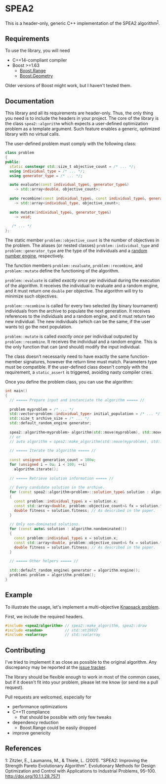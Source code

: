 # SPEA2

This is a header-only, generic C++ implementation of the SPEA2 algorithm<sup>[1](#paper)</sup>.

## Requirements

To use the library, you will need

- C++14-compliant compiler
- Boost >=1.63
  - [Boost.Range](http://www.boost.org/doc/libs/1_63_0/libs/range/doc/html/index.html)
  - [Boost.Geometry](http://www.boost.org/doc/libs/1_63_0/libs/geometry/doc/html/index.html)

Older versions of Boost might work, but I haven't tested them.

## Documentation

This library and all its requirements are header-only.  Thus, the only thing you need is to include
the headers in your project.  The core of the library is the class `spea2::algorithm` which expects
a user-defined optimization problem as a template argument.  Such feature enables a generic, optimized
library with no virtual calls.

The user-defined problem must comply with the following class:
```c++
class problem
{
public:
  static constexpr std::size_t objective_count = /* ... */;
  using individual_type = /* ... */;
  using generator_type = /* ... */;

  auto evaluate(const individual_type&, generator_type&)
    -> std::array<double, objective_count>;
  
  auto recombine(const individual_type&, const individual_type&, generator_type&)
    -> std::array<individual_type, objective_count>;
  
  auto mutate(individual_type&, generator_type&) 
    -> void;
    
   /* ... */
};
```

The static member `problem::objective_count` is the number of objectives in the problem.
The aliases (or nested classes) `problem::individual_type` and `problem::generator_type` 
are the type of the individuals and a 
[random number engine](http://en.cppreference.com/w/cpp/numeric/random), respectively.

The function members `problem::evaluate`, `problem::recombine`, and `problem::mutate` 
define the functioning of the algorithm.  

`problem::evaluate` is called *exactly once* per individual during the execution of the algorithm.
It receives the individual to evaluate and a random engine, and it must return one `double`
per objective.  The algorithm will try to minimize such objectives.

`problem::recombine` is called for every two selected (by binary tournament) individuals
from the archive to populate the next generation.  It receives references to the individuals 
and a random engine, and it must return two new individual.  The new individuals (which can
be the same, if the user wants to) go the next population.

`problem::mutate` is called *exactly once* per individual outputed by `problem::recombine`.
It receives the individual and a random engine.  This is the only function that can (and should)
modify the input individual.

The class doesn't necessarily need to have exactly the same function-member signatures,
however the return time must match. Parameters type must be compatible.  If the user-defined
class doesn't comply with the requirement, a `static_assert` is triggered, avoiding nasty
compiler cries.

Once you define the problem class, you can use the algorithm:
```c++
int main() 
{
  // ===== Prepare input and instanciate the algorithm ===== //
  
  problem myproblem = /* ... */
  std::vector<problem::individual_type> initial_population = /* ... */;
  std::size_t archive_size = /* ... */
  std::default_random_engine generator;
  
  spea2::algorithm<myproblem> algorithm(std::move(myproblem), std::move(initial_population), archive_size, std::move(generator));
  // or
  // auto algorithm = spea2::make_algorithm(std::move(myproblem), std::move(initial_population), archive_size, std::move(generator));
  
  // ===== Iterate the algorithm ===== //
  
  const unsigned generation_count = 100u;
  for (unsigned i = 0u; i < 100; ++i)
    algorithm.iterate();
    
  // ===== Retrieve solution information ===== //
    
  // Every candidate solution in the archive.
  for (const spea2::algorithm<problem>::solution_type& solution : algorithm.archive())
  {
    const problem::individual_type& x = solution.x;
    const std::array<double, problem::objective_count>& fx = solution.fx;
    double fitness = solution.fitness; // As described in the paper.
  }
  
  // Only non-dominated solutions.
  for (const auto& solution : algorithm.nondominated())
  {
    const problem::individual_type& x = solution.x;
    const std::array<double, problem::objective_count>& fx = solution.fx;
    double fitness = solution.fitness; // As described in the paper.
  }
  
  // ===== Other helpers ===== //
  
  std::default_random_engine& generator = algorithm.engine();
  problem& problem = algorithm.problem();
}
```

## Example

To illustrate the usage, let's implement a multi-objective
[Knapsack problem](https://en.wikipedia.org/wiki/Knapsack_problem).

First, we include the required headers.
```c++
#include <spea2/algorithm> // spea2::make_algorithm, spea2::draw
#include <random>          // std::mt19937
#include <valarray>        // std::valarray
```

## Contributing

I've tried to implement it as close as possible to the original algorithm.
Any discrepancy may be reported at the [issue tracker](https://github.com/verri/spea2/issues).

The library should be flexible enough to work in most of the common cases, 
but if it doesn't fit into your problem, please let me know (or send me a pull request).

Pull requests are welcomed, especially for

- performance optimizations 
- C++11 compliance
  - that should be possible with only few tweaks
- dependency reduction
  - Boost.Range could be easily dropped
- improve genericity

## References

<a name="paper">1</a>: Zitzler, E., Laumanns, M., & Thiele, L. (2001). 
"SPEA2: Improving the Strength Pareto Evolutionary Algorithm". 
Evolutionary Methods for Design Optimization and Control with Applications to Industrial Problems, 95–100.
http://doi.org/10.1.1.28.7571
